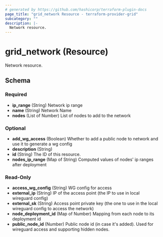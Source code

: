 ```yaml
---
# generated by https://github.com/hashicorp/terraform-plugin-docs
page_title: "grid_network Resource - terraform-provider-grid"
subcategory: ""
description: |-
  Network resource.
---
```


# grid_network (Resource)

Network resource.



<!-- schema generated by tfplugindocs -->
## Schema

### Required

- **ip_range** (String) Network ip range
- **name** (String) Network Name
- **nodes** (List of Number) List of nodes to add to the network

### Optional

- **add_wg_access** (Boolean) Whether to add a public node to network and use it to generate a wg config
- **description** (String)
- **id** (String) The ID of this resource.
- **nodes_ip_range** (Map of String) Computed values of nodes' ip ranges after deployment

### Read-Only

- **access_wg_config** (String) WG config for access
- **external_ip** (String) IP of the access point (the IP to use in local wireguard config)
- **external_sk** (String) Access point private key (the one to use in the local wireguard config to access the network)
- **node_deployment_id** (Map of Number) Mapping from each node to its deployment id
- **public_node_id** (Number) Public node id (in case it's added). Used for wireguard access and supporting hidden nodes.


